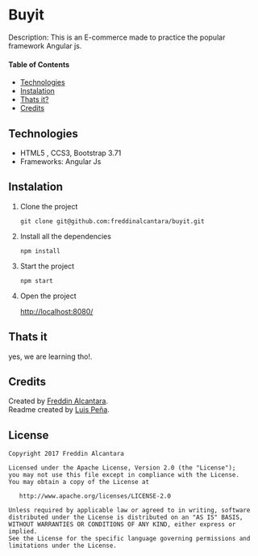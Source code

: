 # Buyit
Description: This is an E-commerce made to practice the popular framework Angular js.

#### Table of Contents

* [Technologies](#technologies)
* [Instalation](#instalation)
* [Thats it?](#thats-it)
* [Credits](#credits)

## Technologies

  - HTML5 , CCS3, Bootstrap 3.71
  - Frameworks: Angular Js

## Instalation

1. Clone the project

	``` git clone git@github.com:freddinalcantara/buyit.git ```

2. Install all the dependencies

	``` npm install ```

3. Start the project

	```npm start```

4. Open the project 

	[http://localhost:8080/](http://localhost:8080/)


## Thats it

yes, we are learning tho!.

## Credits
Created by [Freddin Alcantara][freddin-profile].  
Readme created by [Luis Peña][luis-profile].

## License

	Copyright 2017 Freddin Alcantara
	
	Licensed under the Apache License, Version 2.0 (the "License");
	you may not use this file except in compliance with the License.
	You may obtain a copy of the License at
	
	   http://www.apache.org/licenses/LICENSE-2.0
	
	Unless required by applicable law or agreed to in writing, software
	distributed under the License is distributed on an "AS IS" BASIS,
	WITHOUT WARRANTIES OR CONDITIONS OF ANY KIND, either express or implied.
	See the License for the specific language governing permissions and
	limitations under the License.

[freddin-profile]: https://github.com/freddinalcantara/
[luis-profile]: https://github.com/luisf11/
